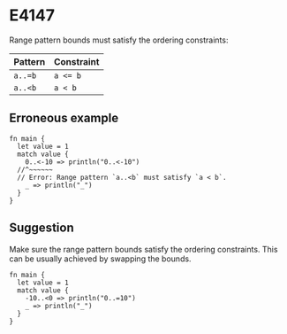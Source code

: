 # E4147

Range pattern bounds must satisfy the ordering constraints:

| Pattern | Constraint |
| ------- | ---------- |
| `a..=b` | `a <= b`  |
| `a..<b` | `a < b`   |

## Erroneous example

```moonbit
fn main {
  let value = 1
  match value {
    0..<-10 => println("0..<-10")
  //^~~~~~~
  // Error: Range pattern `a..<b` must satisfy `a < b`.
    _ => println("_")
  }
}
```

## Suggestion

Make sure the range pattern bounds satisfy the ordering constraints. This can be
usually achieved by swapping the bounds.

```moonbit
fn main {
  let value = 1
  match value {
    -10..<0 => println("0..=10")
    _ => println("_")
  }
}
```
